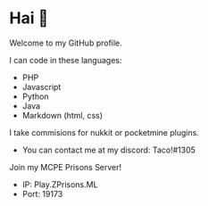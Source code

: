 # Hai 👋

Welcome to my GitHub profile.

I can code in these languages:
 - PHP
 - Javascript
 - Python
 - Java
 - Markdown (html, css)

I take commisions for nukkit or pocketmine plugins.
 - You can contact me at my discord: Taco!#1305

Join my MCPE Prisons Server! 
 - IP: Play.ZPrisons.ML
 - Port: 19173





